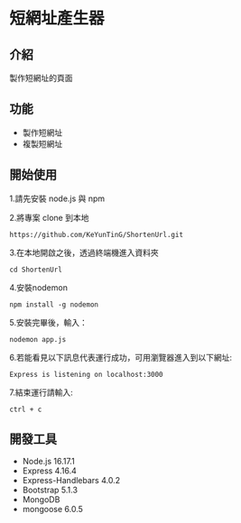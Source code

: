 # 短網址產生器


## 介紹
製作短網址的頁面

## 功能
- 製作短網址
- 複製短網址

## 開始使用
1.請先安裝 node.js 與 npm

2.將專案 clone 到本地
```
https://github.com/KeYunTinG/ShortenUrl.git
```

3.在本地開啟之後，透過終端機進入資料夾
```
cd ShortenUrl
```

4.安裝nodemon

```
npm install -g nodemon
```

5.安裝完畢後，輸入：

```
nodemon app.js
```

6.若能看見以下訊息代表運行成功，可用瀏覽器進入到以下網址:

```
Express is listening on localhost:3000
```

7.結束運行請輸入:

```
ctrl + c
```

## 開發工具
- Node.js 16.17.1
- Express 4.16.4
- Express-Handlebars 4.0.2
- Bootstrap 5.1.3
- MongoDB
- mongoose 6.0.5